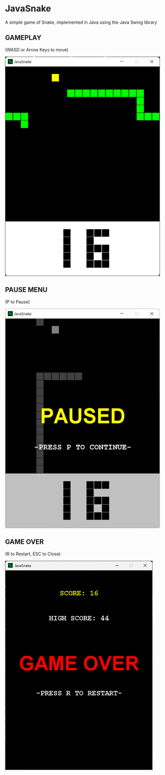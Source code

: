 # JavaSnake
A simple game of Snake, implemented in Java using the Java Swing library

## GAMEPLAY
(WASD or Arrow Keys to move)

![Gameplay Screenshot](images/screenshot1.png?raw=true)

## PAUSE MENU
(P to Pause)

![Paused Screenshot](images/screenshot2.png?raw=true)

## GAME OVER
(R to Restart, ESC to Close)

![Game Over Screenshot](images/screenshot3.png?raw=true)